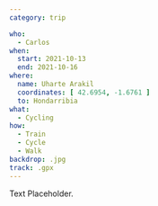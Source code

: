 ```yaml
---
category: trip

who:
  - Carlos
when:
  start: 2021-10-13
  end: 2021-10-16
where:
  name: Uharte Arakil
  coordinates: [ 42.6954, -1.6761 ]
  to: Hondarribia
what: 
  - Cycling
how:
  - Train
  - Cycle
  - Walk
backdrop: .jpg
track: .gpx
---
```


Text Placeholder.